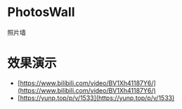 # PhotosWall
照片墙


# 效果演示 

* [https://www.bilibili.com/video/BV1Xh41187Y6/](https://www.bilibili.com/video/BV1Xh41187Y6/)  
* [https://yunp.top/p/v/1533](https://yunp.top/p/v/1533)